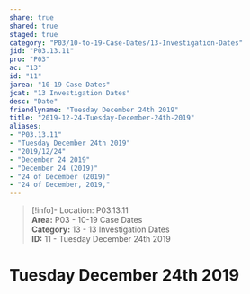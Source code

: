 ```yaml
---  
share: true  
shared: true  
staged: true  
category: "P03/10-to-19-Case-Dates/13-Investigation-Dates"  
jid: "P03.13.11"  
pro: "P03"  
ac: "13"  
id: "11"  
jarea: "10-19 Case Dates"  
jcat: "13 Investigation Dates"  
desc: "Date"  
friendlyname: "Tuesday December 24th 2019"  
title: "2019-12-24-Tuesday-December-24th-2019"  
aliases:   
- "P03.13.11"  
- "Tuesday December 24th 2019"  
- "2019/12/24"  
- "December 24 2019"  
- "December 24 (2019)"  
- "24 of December (2019)"  
- "24 of December, 2019,"  
---  
```

>[!info]- Location: P03.13.11  
>**Area:** P03 - 10-19 Case Dates  
>**Category:** 13 - 13 Investigation Dates  
>**ID:** 11 - Tuesday December 24th 2019  
  
# Tuesday December 24th 2019  
